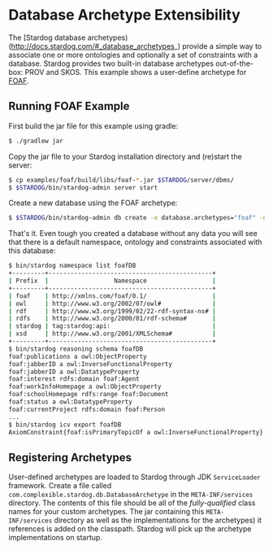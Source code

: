 # Database Archetype Extensibility

The [Stardog database archetypes)(http://docs.stardog.com/#_database_archetypes_) provide a simple way to associate one or more
ontologies and optionally a set of constraints with a database. Stardog provides two built-in database archetypes out-of-the-box:
PROV and SKOS. This example shows a user-define archetype for [FOAF](http://xmlns.com/foaf/spec/).

## Running FOAF Example

First build the jar file for this example using gradle:
```bash
$ ./gradlew jar
```

Copy the jar file to your Stardog installation directory and (re)start the server:
```bash
$ cp examples/foaf/build/libs/foaf-*.jar $STARDOG/server/dbms/
$ $STARDOG/bin/stardog-admin server start
```

Create a new database using the FOAF archetype:
```bash
$ $STARDOG/bin/stardog-admin db create -o database.archetypes="foaf" -n foafDB
```

That's it. Even tough you created a database without any data you will see that there is a default namespace, ontology and
constraints associated with this database:

```bash
$ bin/stardog namespace list foafDB
+---------+---------------------------------------------+
| Prefix  |                  Namespace                  |
+---------+---------------------------------------------+
| foaf    | http://xmlns.com/foaf/0.1/                  |
| owl     | http://www.w3.org/2002/07/owl#              |
| rdf     | http://www.w3.org/1999/02/22-rdf-syntax-ns# |
| rdfs    | http://www.w3.org/2000/01/rdf-schema#       |
| stardog | tag:stardog:api:                            |
| xsd     | http://www.w3.org/2001/XMLSchema#           |
+---------+---------------------------------------------+
$ bin/stardog reasoning schema foafDB
foaf:publications a owl:ObjectProperty
foaf:jabberID a owl:InverseFunctionalProperty
foaf:jabberID a owl:DatatypeProperty
foaf:interest rdfs:domain foaf:Agent
foaf:workInfoHomepage a owl:ObjectProperty
foaf:schoolHomepage rdfs:range foaf:Document
foaf:status a owl:DatatypeProperty
foaf:currentProject rdfs:domain foaf:Person
...
$ bin/stardog icv export foafDB
AxiomConstraint{foaf:isPrimaryTopicOf a owl:InverseFunctionalProperty}
```

## Registering Archetypes

User-defined archetypes are loaded to Stardog through JDK `ServiceLoader` framework. Create a file called
`com.complexible.stardog.db.DatabaseArchetype` in the `META-INF/services` directory.  The contents of this file
should be all of the *fully-qualified* class names for your custom archetypes.  The jar containing this
`META-INF/services` directory as well as the implementations for the archetypes) it references is added on
the classpath. Stardog will pick up the archetype implementations on startup.
